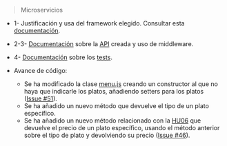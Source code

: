 > Microservicios

- 1- Justificación y usa del framework elegido. Consultar esta [documentación](./express.md). 
- 2-3- [Documentación](./microapi.md) sobre la [API](../src/index.js) creada y uso de middleware.
- 4- [Documentación](./microapi_test.md) sobre los [tests](../tests/index.test.js).

- Avance de código:
	- Se ha modificado la clase [menu.js](../src/menu.js) creando un constructor al que no haya que indicarle los platos, añadiendo setters para los platos ([Issue #51](https://github.com/FranToBa/CloudFood/issues/51)).
	- Se ha añadido un nuevo método que devuelve el tipo de un plato específico.
	- Se ha añadido un nuevo método relacionado con la [HU06](https://github.com/FranToBa/CloudFood/issues/22) que devuelve el precio de un plato específico, usando el método anterior sobre el tipo de plato y devolviendo su precio ([Issue #46](https://github.com/FranToBa/CloudFood/issues/46)).

